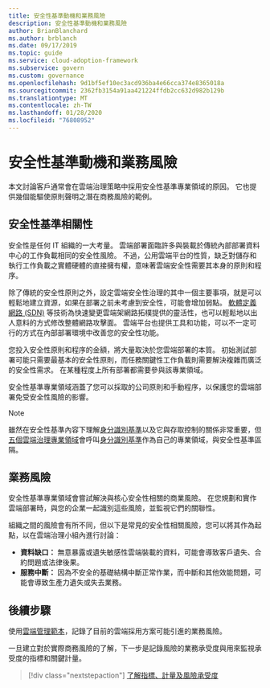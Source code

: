 ```yaml
---
title: 安全性基準動機和業務風險
description: 安全性基準動機和業務風險
author: BrianBlanchard
ms.author: brblanch
ms.date: 09/17/2019
ms.topic: guide
ms.service: cloud-adoption-framework
ms.subservice: govern
ms.custom: governance
ms.openlocfilehash: 9d1bf5ef10ec3acd936ba4e66cca374e8365018a
ms.sourcegitcommit: 2362fb3154a91aa421224ffdb2cc632d982b129b
ms.translationtype: MT
ms.contentlocale: zh-TW
ms.lasthandoff: 01/28/2020
ms.locfileid: "76808952"
---
```

# <a name="security-baseline-motivations-and-business-risks"></a>安全性基準動機和業務風險

本文討論客戶通常會在雲端治理策略中採用安全性基準專業領域的原因。 它也提供幾個能驅使原則聲明之潛在商務風險的範例。

<!-- markdownlint-disable MD026 -->

## <a name="security-baseline-relevancy"></a>安全性基準相關性

安全性是任何 IT 組織的一大考量。 雲端部署面臨許多與裝載於傳統內部部署資料中心的工作負載相同的安全性風險。 不過，公用雲端平台的性質，缺乏對儲存和執行工作負載之實體硬體的直接擁有權，意味著雲端安全性需要其本身的原則和程序。

除了傳統的安全性原則之外，設定雲端安全性治理的其中一個主要事項，就是可以輕鬆地建立資源，如果在部署之前未考慮到安全性，可能會增加弱點。 [軟體定義網路 (SDN)](../../decision-guides/software-defined-network/index.md) 等技術為快速變更雲端架網路拓樸提供的靈活性，也可以輕鬆地以出人意料的方式修改整體網路攻擊面。 雲端平台也提供工具和功能，可以不一定可行的方式在內部部署環境中改善您的安全性功能。

您投入安全性原則和程序的金額，將大量取決於您雲端部署的本質。 初始測試部署可能只需要最基本的安全性原則，而任務關鍵性工作負載則需要解決複雜而廣泛的安全性需求。 在某種程度上所有部署都需要參與該專業領域。

安全性基準專業領域涵蓋了您可以採取的公司原則和手動程序，以保護您的雲端部署免受安全性風險的影響。

> [!NOTE]
>雖然在安全性基準內容下理解[身分識別基準](../identity-baseline/index.md)以及它與存取控制的關係非常重要，但[五個雲端治理專業領域](../index.md)會呼叫[身分識別基準](../identity-baseline/index.md)作為自己的專業領域，與安全性基準區隔。

## <a name="business-risk"></a>業務風險

安全性基準專業領域會嘗試解決與核心安全性相關的商業風險。 在您規劃和實作雲端部署時，與您的企業一起識別這些風險，並監視它們的關聯性。

組織之間的風險會有所不同，但以下是常見的安全性相關風險，您可以將其作為起點，以在雲端治理小組內進行討論：

- **資料缺口：** 無意暴露或遺失敏感性雲端裝載的資料，可能會導致客戶遺失、合約問題或法律後果。
- **服務中斷：** 因為不安全的基礎結構中斷正常作業，而中斷和其他效能問題，可能會導致生產力遺失或失去業務。

## <a name="next-steps"></a>後續步驟

使用[雲端管理範本](./template.md)，記錄了目前的雲端採用方案可能引進的業務風險。

一旦建立對於實際商務風險的了解，下一步是記錄風險的業務承受度與用來監視承受度的指標和關鍵計量。

> [!div class="nextstepaction"]
> [了解指標、計量及風險承受度](./metrics-tolerance.md)

